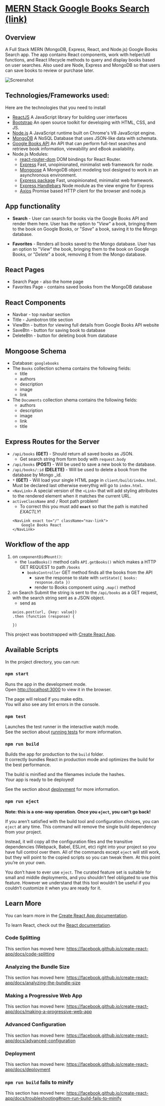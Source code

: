 # [MERN Stack Google Books Search (link)](https://oc-googlebooks.herokuapp.com/)

## Overview
A Full Stack MERN (MongoDB, Express, React, and Node.js) Google Books Search app. The app contains React components, work with helper/util functions, and React lifecycle methods to query and display books based on user searches. Also used are Node, Express and MongoDB so that users can save books to review or purchase later.

![Screenshot](screenshot.jpg)

## Technologies/Frameworks used:
Here are the technologies that you need to install 
* [ReactJS](https://reactjs.org/) A JavaScript library for building user interfaces
* [Bootstrap](https://getbootstrap.com/) An open source toolkit for developing with HTML, CSS, and JS. 
* [Node.js](https://nodejs.org/en/) A JavaScript runtime built on Chrome's V8 JavaScript engine.
* [MongoDB](https://www.mongodb.com/) A NoSQL Database that uses JSON-like data with schemata.
* [Google Books API](https://developers.google.com/books/) An API that can perform full-text searches and retrieve book information, viewability and eBook availability.
* Node.js Modules:
    * [react-router-dom](https://www.npmjs.com/package/react-router-dom) DOM bindings for React Router.
    * [Express](https://www.npmjs.com/package/express) Fast, unopinionated, minimalist web framework for node.
    * [Mongoose](https://www.npmjs.com/package/mongoose) A MongoDB object modeling tool designed to work in an asynchronous environment.
    * [Express package](https://www.npmjs.com/package/express) Fast, unopinionated, minimalist web framework.
    * [Express Handlebars](https://www.npmjs.com/package/express-handlebars) Node module as the view engine for Express
    * [Axios](https://www.npmjs.com/package/axios) Promise based HTTP client for the browser and node.js

## App functionality
* **Search** - User can search for books via the Google Books API and render them here. User has the option to "*View*" a book, bringing them to the book on Google Books, or "*Save*" a book, saving it to the Mongo database.

* **Favorites** - Renders all books saved to the Mongo database. User has an option to "*View*" the book, bringing them to the book on Google Books, or "*Delete*" a book, removing it from the Mongo database.

## React Pages
* Search Page - also the home page
* Favorites Page - contains saved books from the MongoDB database

## React Components
* Navbar - top navbar section
* Title - Jumbotron title section
* ViewBtn - button for viewing full details from Google Books API website
* SaveBtn - button for saving book to database
* DeleteBtn - button for deleting book from database

## Mongoose Schema
* Database: `googlebooks`
* The `Books` collection schema contains the following fields:
    * title
    * authors
    * description
    * image
    * link
* The `Documents` collection shema contains the following fields:
    * authors
    * description
    * image
    * link
    * title

## Express Routes for the Server
* `/api/books` **(GET)** - Should return all saved books as JSON.
    * Get search string from form body with `request.body`
* `/api/books` **(POST)** - Will be used to save a new book to the database.
* `/api/books/:id` **(DELETE)** - Will be used to delete a book from the database by Mongo _id.
* `*` **(GET)** - Will load your single HTML page in `client/build/index.html`. Must be declared last otherwise everythig will go to `index.html`.
* `<NavLink>` A special version of the `<Link>` that will add styling attributes to the rendered element when it matches the current URL.
* `activeClassName` and `/` Root path problem!
    * To correct this you must add **`exact`** so that the path is matched *EXACTLY*!
    ```
    <NavLink exact to="/" className="nav-link">
        Google Books React
    </NavLink>
    ```

## Workflow of the app
1. on `componentDidMount()`: 
    * the `loadBooks()` method calls `API.getBooks()` which makes a HTTP GET REQUEST to path `/books`
        * `booksController` GET method finds all the books from the API
            * save the response to state with `setState({ books: response.data })`
            * render to Books component using `.map()` method
2. on Search Submit the string is sent to the `/api/books` as a GET request, with the search string sent as a JSON object.
    * send as 
    ```
    axios.post(url, {key: value})
    .then (function (response) {
        
    })
    ```


This project was bootstrapped with [Create React App](https://github.com/facebook/create-react-app).

## Available Scripts

In the project directory, you can run:

### `npm start`

Runs the app in the development mode.<br>
Open [http://localhost:3000](http://localhost:3000) to view it in the browser.

The page will reload if you make edits.<br>
You will also see any lint errors in the console.

### `npm test`

Launches the test runner in the interactive watch mode.<br>
See the section about [running tests](https://facebook.github.io/create-react-app/docs/running-tests) for more information.

### `npm run build`

Builds the app for production to the `build` folder.<br>
It correctly bundles React in production mode and optimizes the build for the best performance.

The build is minified and the filenames include the hashes.<br>
Your app is ready to be deployed!

See the section about [deployment](https://facebook.github.io/create-react-app/docs/deployment) for more information.

### `npm run eject`

**Note: this is a one-way operation. Once you `eject`, you can’t go back!**

If you aren’t satisfied with the build tool and configuration choices, you can `eject` at any time. This command will remove the single build dependency from your project.

Instead, it will copy all the configuration files and the transitive dependencies (Webpack, Babel, ESLint, etc) right into your project so you have full control over them. All of the commands except `eject` will still work, but they will point to the copied scripts so you can tweak them. At this point you’re on your own.

You don’t have to ever use `eject`. The curated feature set is suitable for small and middle deployments, and you shouldn’t feel obligated to use this feature. However we understand that this tool wouldn’t be useful if you couldn’t customize it when you are ready for it.

## Learn More

You can learn more in the [Create React App documentation](https://facebook.github.io/create-react-app/docs/getting-started).

To learn React, check out the [React documentation](https://reactjs.org/).

### Code Splitting

This section has moved here: https://facebook.github.io/create-react-app/docs/code-splitting

### Analyzing the Bundle Size

This section has moved here: https://facebook.github.io/create-react-app/docs/analyzing-the-bundle-size

### Making a Progressive Web App

This section has moved here: https://facebook.github.io/create-react-app/docs/making-a-progressive-web-app

### Advanced Configuration

This section has moved here: https://facebook.github.io/create-react-app/docs/advanced-configuration

### Deployment

This section has moved here: https://facebook.github.io/create-react-app/docs/deployment

### `npm run build` fails to minify

This section has moved here: https://facebook.github.io/create-react-app/docs/troubleshooting#npm-run-build-fails-to-minify
